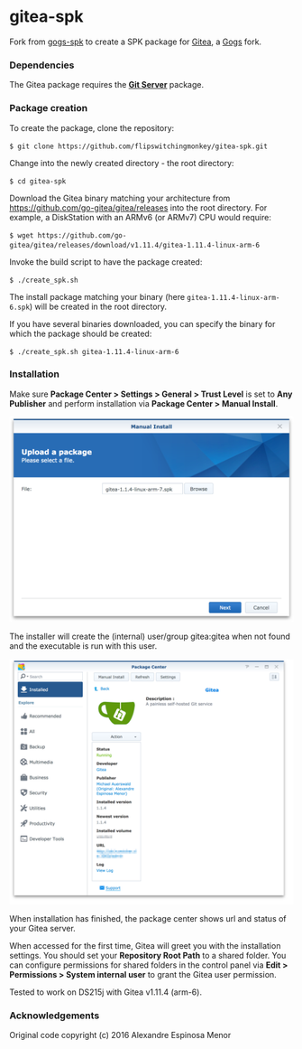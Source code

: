 # gitea-spk

Fork from [gogs-spk](https://github.com/alexandregz/gogs-spk) to create a SPK package for [Gitea](https://github.com/go-gitea/gitea), a [Gogs](https://gogs.io/) fork.

### Dependencies

The Gitea package requires the **[Git Server](https://www.synology.com/en-global/dsm/packages/Git)** package.

### Package creation

To create the package, clone the repository:

`$ git clone https://github.com/flipswitchingmonkey/gitea-spk.git`

Change into the newly created directory - the root directory:

`$ cd gitea-spk`

Download the Gitea binary matching your architecture from https://github.com/go-gitea/gitea/releases into the root directory. For example, a DiskStation with an ARMv6 (or ARMv7) CPU would require:

`$ wget https://github.com/go-gitea/gitea/releases/download/v1.11.4/gitea-1.11.4-linux-arm-6`

Invoke the build script to have the package created:

`$ ./create_spk.sh`

The install package matching your binary (here `gitea-1.11.4-linux-arm-6.spk`) will be created in the root directory.

If you have several binaries downloaded, you can specify the binary for which the package should be created:

`$ ./create_spk.sh gitea-1.11.4-linux-arm-6`

### Installation

Make sure **Package Center > Settings > General > Trust Level** is set to **Any Publisher** and perform installation via **Package Center > Manual Install**.

![Select Package](screenshots/install_select_package.png)

The installer will create the (internal) user/group gitea:gitea when not found and the executable is run with this user.

![Select Package](screenshots/install_running.png)

When installation has finished, the package center shows url and status of your Gitea server.

When accessed for the first time, Gitea will greet you with the installation settings. You should set your **Repository Root Path** to a shared folder. You can configure permissions for shared folders in the control panel via **Edit > Permissions > System internal user** to grant the Gitea user permission.

Tested to work on DS215j with Gitea v1.11.4 (arm-6).

### Acknowledgements

Original code copyright (c) 2016 Alexandre Espinosa Menor
